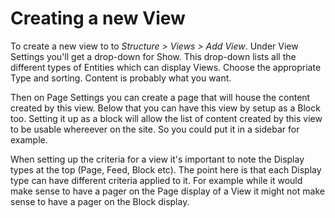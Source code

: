 # Creating a new View

To create a new view to to _Structure &gt; Views &gt; Add View_. Under View Settings you'll get a drop-down for Show. This drop-down lists all the different types of Entities which can display Views. Choose the appropriate Type and sorting. Content is probably what you want.

Then on Page Settings you can create a page that will house the content created by this view. Below that you can have this view by setup as a Block too. Setting it up as a block will allow the list of content created by this view to be usable whereever on the site. So you could put it in a sidebar for example.

When setting up the criteria for a view it's important to note the Display types at the top \(Page, Feed, Block etc\). The point here is that each Display type can have different criteria applied to it. For example while it would make sense to have a pager on the Page display of a View it might not make sense to have a pager on the Block display.

